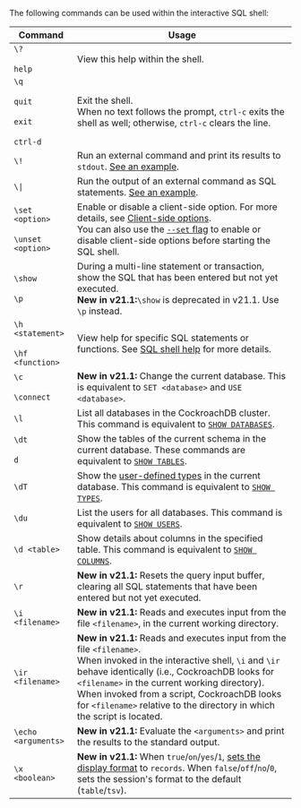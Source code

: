 The following commands can be used within the interactive SQL shell:

Command | Usage
--------|------------
`\?`<br><br>`help` | View this help within the shell.
`\q`<br><br>`quit`<br><br>`exit`<br><br>`ctrl-d` | Exit the shell.<br>When no text follows the prompt, `ctrl-c` exits the shell as well; otherwise, `ctrl-c` clears the line.
`\!` | Run an external command and print its results to `stdout`. [See an example](cockroach-sql.html#run-external-commands-from-the-sql-shell).
<code>&#92;&#124;</code> | Run the output of an external command as SQL statements. [See an example](cockroach-sql.html#run-external-commands-from-the-sql-shell).
`\set <option>`<br><br>`\unset <option>` | Enable or disable a client-side option. For more details, see [Client-side options](#client-side-options).<br>You can also use the [`--set` flag](#general) to enable or disable client-side options before starting the SQL shell.
`\show`<br><br>`\p` | During a multi-line statement or transaction, show the SQL that has been entered but not yet executed.<br>**New in v21.1:**`\show` is deprecated in v21.1. Use `\p` instead.
`\h <statement>`<br><br>`\hf <function>` | View help for specific SQL statements or functions. See [SQL shell help](#help) for more details.
`\c`<br><br>`\connect` | **New in v21.1:** Change the current database. This is equivalent to `SET <database>` and `USE <database>`.
`\l` | List all databases in the CockroachDB cluster. This command is equivalent to [`SHOW DATABASES`](show-databases.html).
`\dt`<br><br>`d` | Show the tables of the current schema in the current database. These commands are equivalent to [`SHOW TABLES`](show-tables.html).
`\dT` |  Show the [user-defined types](enum.html) in the current database. This command is equivalent to [`SHOW TYPES`](show-types.html).
`\du` | List the users for all databases. This command is equivalent to [`SHOW USERS`](show-users.html).
`\d <table>` | Show details about columns in the specified table. This command is equivalent to [`SHOW COLUMNS`](show-columns.html).
`\r` |  **New in v21.1:** Resets the query input buffer, clearing all SQL statements that have been entered but not yet executed.
`\i <filename>` |  **New in v21.1:** Reads and executes input from the file `<filename>`, in the current working directory.
`\ir <filename>` |  **New in v21.1:** Reads and executes input from the file `<filename>`.<br>When invoked in the interactive shell, `\i` and `\ir` behave identically (i.e., CockroachDB looks for `<filename>` in the current working directory). When invoked from a script, CockroachDB looks for `<filename>` relative to the directory in which the script is located.
`\echo <arguments>` |  **New in v21.1:** Evaluate the `<arguments>` and print the results to the standard output.
`\x <boolean>` |  **New in v21.1:** When `true`/`on`/`yes`/`1`, [sets the display format](cockroach-sql.html#sql-flag-format) to `records`. When `false`/`off`/`no`/`0`, sets the session's format to the default (`table`/`tsv`).
